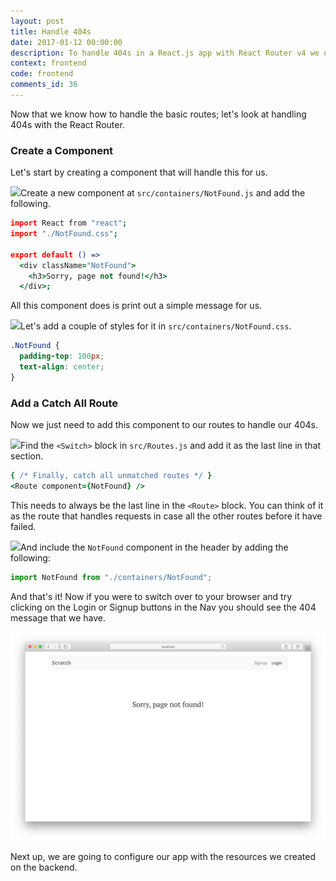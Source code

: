 ```yaml
---
layout: post
title: Handle 404s
date: 2017-01-12 00:00:00
description: To handle 404s in a React.js app with React Router v4 we need to set up a catch all Route at the bottom of our Switch block. A catch all Route does not have a path prop and responds to all routes.
context: frontend
code: frontend
comments_id: 36
---
```


Now that we know how to handle the basic routes; let's look at handling 404s with the React Router.

### Create a Component

Let's start by creating a component that will handle this for us.

<img class="code-marker" src="/assets/s.png" />Create a new component at `src/containers/NotFound.js` and add the following.

``` coffee
import React from "react";
import "./NotFound.css";

export default () =>
  <div className="NotFound">
    <h3>Sorry, page not found!</h3>
  </div>;
```

All this component does is print out a simple message for us.

<img class="code-marker" src="/assets/s.png" />Let's add a couple of styles for it in `src/containers/NotFound.css`.

``` css
.NotFound {
  padding-top: 100px;
  text-align: center;
}
```

### Add a Catch All Route

Now we just need to add this component to our routes to handle our 404s.

<img class="code-marker" src="/assets/s.png" />Find the `<Switch>` block in `src/Routes.js` and add it as the last line in that section.

``` coffee
{ /* Finally, catch all unmatched routes */ }
<Route component={NotFound} />
```

This needs to always be the last line in the `<Route>` block. You can think of it as the route that handles requests in case all the other routes before it have failed.

<img class="code-marker" src="/assets/s.png" />And include the `NotFound` component in the header by adding the following:

``` javascript
import NotFound from "./containers/NotFound";
```

And that's it! Now if you were to switch over to your browser and try clicking on the Login or Signup buttons in the Nav you should see the 404 message that we have.

![Router 404 page screenshot](/assets/router-404-page.png)

Next up, we are going to configure our app with the resources we created on the backend.
